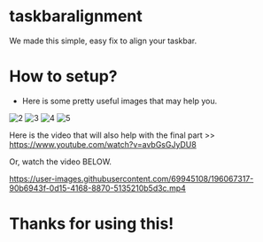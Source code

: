 # taskbaralignment
We made this simple, easy fix to align your taskbar.

# How to setup?

- Here is some pretty useful images that may help you.

![2](https://user-images.githubusercontent.com/69945108/196067002-97e3f768-54ba-4980-8d68-d95db497a533.PNG)
![3](https://user-images.githubusercontent.com/69945108/196067014-437f9556-ae55-406b-a381-64e84fd845df.PNG)
![4](https://user-images.githubusercontent.com/69945108/196067022-dc48dcdf-a787-49a7-8ed1-45e20e62bf87.PNG)
![5](https://user-images.githubusercontent.com/69945108/196067023-7485f31a-0941-4054-a5d7-0927543f60c0.PNG)


Here is the video that will also help with the final part >> https://www.youtube.com/watch?v=avbGsGJyDU8

Or, watch the video BELOW.

https://user-images.githubusercontent.com/69945108/196067317-90b6943f-0d15-4168-8870-5135210b5d3c.mp4

# Thanks for using this!
